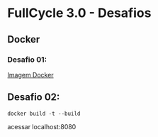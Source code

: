 # FullCycle 3.0 - Desafios

## Docker

### Desafio 01:
[Imagem Docker](https://hub.docker.com/repository/docker/carloseduribeiro/codeeducation)

## Desafio 02:
```shell
docker build -t --build
```
acessar localhost:8080